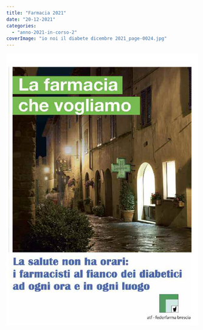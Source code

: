 ```yaml
---
title: "Farmacia 2021"
date: "20-12-2021"
categories: 
  - "anno-2021-in-corso-2"
coverImage: "io noi il diabete dicembre 2021_page-0024.jpg"
---
```


![](images/io%20noi%20il%20diabete%20dicembre%202021_page-0024.jpg)